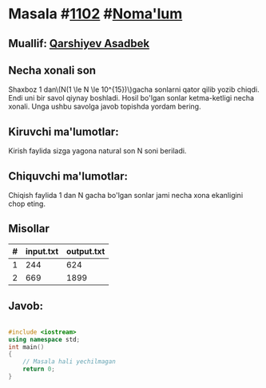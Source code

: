 
<h1>Masala #<a href="https://robocontest.uz/tasks/1102">1102</a> #<a href="https://robocontest.uz/tasks?category=1">Noma'lum</a></h1>
<h2> Muallif: <a href="https://robocontest.uz/profile/asadbek">Qarshiyev Asadbek</a></h2>
<h2>Necha xonali son</h2>
<p>Shaxboz 1 dan\(N(1 \le N \le 10^{15})\)gacha sonlarni qator qilib yozib chiqdi. Endi uni bir savol qiynay boshladi. Hosil bo'lgan sonlar ketma-ketligi necha xonali. Unga ushbu savolga javob topishda yordam bering.</p>
<h2>Kiruvchi ma'lumotlar:</h2>
<p>Kirish faylida sizga yagona natural son N soni beriladi.</p>
<h2>Chiquvchi ma'lumotlar:</h2>
<p>Chiqish faylida 1 dan N gacha bo'lgan sonlar jami necha xona ekanligini chop eting.</p>
<h2>Misollar</h2>
<table>
    <thead>
        <tr>
            <th>#</th>
            <th>input.txt</th>
            <th>output.txt</th>
        </tr>
    </thead>
    <tbody>
            <tr>
                <td>1</td>
                <td>244</td>
                <td>624</td>
            </tr>
            <tr>
                <td>2</td>
                <td>669</td>
                <td>1899</td>
            </tr>
    </tbody>
    </table>
    
<h2>Javob:</h2>

######
```cpp
#include <iostream>
using namespace std;
int main()
{
    // Masala hali yechilmagan
    return 0;
}
```
